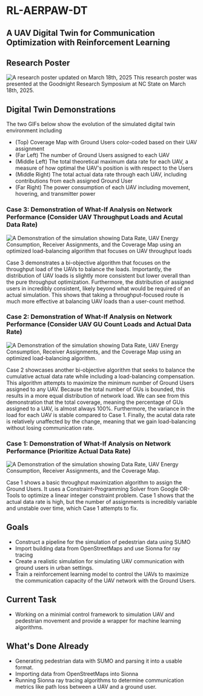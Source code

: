 # RL-AERPAW-DT
## A UAV Digital Twin for Communication Optimization with Reinforcement Learning

## Research Poster
![A research poster updated on March 18th, 2025](presentations/research_poster_final_img.jpg)
This research poster was presented at the Goodnight Research Symposium at NC State on March 18th, 2025.

## Digital Twin Demonstrations
The two GIFs below show the evolution of the simulated digital twin environment including
* (Top) Coverage Map with Ground Users color-coded based on their UAV assignment
* (Far Left) The number of Ground Users assigned to each UAV
* (Middle Left) The total theoretical maximum data rate for each UAV, a measure of how optimal the UAV's position is with respect to the Users
* (Middle Right) The total actual data rate through each UAV, including contributions from each assigned Ground User
* (Far Right) The power consumption of each UAV including movement, hovering, and transmitter power

### Case 3: Demonstration of What-If Analysis on Network Performance (Consider UAV Throughput Loads and Acutal Data Rate)
![A Demonstration of the simulation showing Data Rate, UAV Energy Consumption, Receiver Assignments, and the Coverage Map using an optimized load-balancing algorithm that focuses on UAV throughput loads](gifs/2_assignGUsWithThroughputWaste.gif)

Case 3 demonstrates a bi-objective algorithm that focuses on the throughput load of the UAVs to balance the loads. Importantly, the distribution of UAV loads is slightly more consistent but lower overall than the pure throughput optimization. Furthermore, the distribution of assigned users in incredibly consistent, likely beyond what would be required of an actual simulation. This shows that taking a throughput-focused route is much more effective at balancing UAV loads than a user-count method.

### Case 2: Demonstration of What-If Analysis on Network Performance (Consider UAV GU Count Loads and Actual Data Rate)
![A Demonstration of the simulation showing Data Rate, UAV Energy Consumption, Receiver Assignments, and the Coverage Map using an optimized load-balancing algorithm.](gifs/1_assignGUsWithLoadBalancing.gif)

Case 2 showcases another bi-objective algorithm that seeks to balance the cumulative actual data rate while including a load-balancing compensation. This algorithm attempts to maximize the minimum number of Ground Users assigned to any UAV. Because the total number of GUs is bounded, this results in a more equal distribution of network load. We can see from this demonstration that the total coverage, meaning the percentage of GUs assigned to a UAV, is almost always 100%. Furthermore, the variance in the load for each UAV is stable compared to Case 1. Finally, the acutal data rate is relatively unaffected by the change, meaning that we gain load-balancing without losing communication rate.

### Case 1: Demonstration of What-If Analysis on Network Performance (Prioritize Actual Data Rate)
![A Demonstration of the simulation showing Data Rate, UAV Energy Consumption, Receiver Assignments, and the Coverage Map.](gifs/0_assignGUs.gif)

Case 1 shows a basic throughput maximization algorithm to assign the Ground Users. It uses a Constraint-Programming Solver from Google OR-Tools to optimize a linear integer constraint problem. Case 1 shows that the actual data rate is high, but the number of assignments is incredibly variable and unstable over time, which Case 1 attempts to fix.

## Goals
- Construct a pipeline for the simulation of pedestrian data using SUMO
- Import building data from OpenStreetMaps and use Sionna for ray tracing
- Create a realistic simulation for simulating UAV communication with ground users in urban settings.
- Train a reinforcement learning model to control the UAVs to maximize the communication capacity of the UAV network with the Ground Users.

## Current Task
- Working on a minimial control framework to simulation UAV and pedestrian movement and provide a wrapper for machine learning algorithms.

## What's Done Already
- Generating pedestrian data with SUMO and parsing it into a usable format.
- Importing data from OpenStreetMaps into Sionna
- Running Sionna ray tracing algorithms to determine communication metrics like path loss between a UAV and a ground user.


